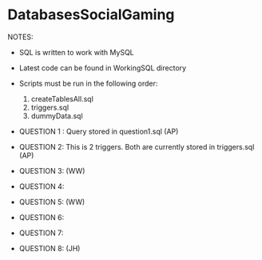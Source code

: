 DatabasesSocialGaming
=====================

NOTES:
- SQL is written to work with MySQL
- Latest code can be found in WorkingSQL directory
- Scripts must be run in the following order:
  1) createTablesAll.sql
  2) triggers.sql
  3) dummyData.sql

- QUESTION 1 : Query stored in question1.sql (AP)
- QUESTION 2: This is 2 triggers. Both are currently stored in triggers.sql (AP)
- QUESTION 3: (WW)
- QUESTION 4:
- QUESTION 5: (WW)
- QUESTION 6:
- QUESTION 7:
- QUESTION 8: (JH)


